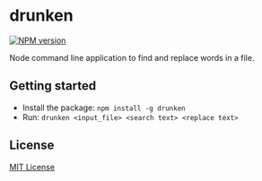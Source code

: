 drunken
=======
[![NPM version](https://badge.fury.io/js/drunken.png)](http://badge.fury.io/js/drunken) 

Node command line application to find and replace words in a file.

## Getting started
- Install the package: `npm install -g drunken`
- Run: `drunken <input_file> <search text> <replace text>`

## License
[MIT License](http://en.wikipedia.org/wiki/MIT_License)
